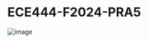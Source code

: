 # ECE444-F2024-PRA5
![image](https://github.com/user-attachments/assets/fa6f8bef-ea1c-4edf-94cf-3ba3bcd063e3)

